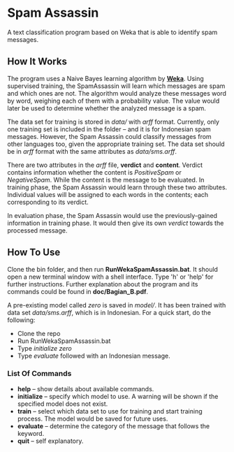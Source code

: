 # Spam Assassin
A text classification program based on Weka that is able to identify spam messages.


## How It Works
The program uses a Naive Bayes learning algorithm by [**Weka**](http://www.cs.waikato.ac.nz/ml/weka/). Using supervised training, the SpamAssassin will learn which messages are spam and which ones are not. The algorithm would analyze these messages word by word, weighing each of them with a probability value. The value would later be used to determine whether the analyzed message is a spam.

The data set for training is stored in _data/_ with _arff_ format. Currently, only one training set is included in the folder – and it is for Indonesian spam messages. However, the Spam Assassin could classify messages from other languages too, given the appropriate training set. The data set should be in _arff_ format with the same attributes as _data/sms.arff_.

There are two attributes in the _arff_ file, **verdict** and **content**. Verdict contains information whether the content is _PositiveSpam_ or _NegativeSpam_. While the content is the message to be evaluated. In training phase, the Spam Assassin would learn through these two attributes. Individual values will be assigned to each words in the contents; each corresponding to its verdict.

In evaluation phase, the Spam Assassin would use the previously-gained information in training phase. It would then give its own _verdict_ towards the processed message.


## How To Use
Clone the bin folder, and then run **RunWekaSpamAssassin.bat**. It should open a new terminal window with a shell interface. Type 'h' or 'help' for further instructions. Further explanation about the program and its commands could be found in **doc/Bagian_B.pdf**.

A pre-existing model called _zero_ is saved in _model/_. It has been trained with data set _data/sms.arff_, which is in Indonesian. For a quick start, do the following:
* Clone the repo
* Run RunWekaSpamAssassin.bat
* Type _initialize zero_
* Type _evaluate_ followed with an Indonesian message.


### List Of Commands
* **help** – show details about available commands.
* **initialize** – specify which model to use. A warning will be shown if the specified model does not exist.
* **train** – select which data set to use for training and start training process. The model would be saved for future uses.
* **evaluate** – determine the category of the message that follows the keyword.
* **quit** – self explanatory.